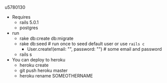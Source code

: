 u5780130

- Requires
  - rails 5.0.1
  - postgres
- run
  - rake db:create db:migrate
  - rake db:seed # run once to seed default user or use `rails c`
    - User.create!(email: "", password: "") # some email and password
  - rails s
- You can deploy to heroku
  - heroku create
  - git push heroku master
  - heroku rename SOMEOTHERNAME
